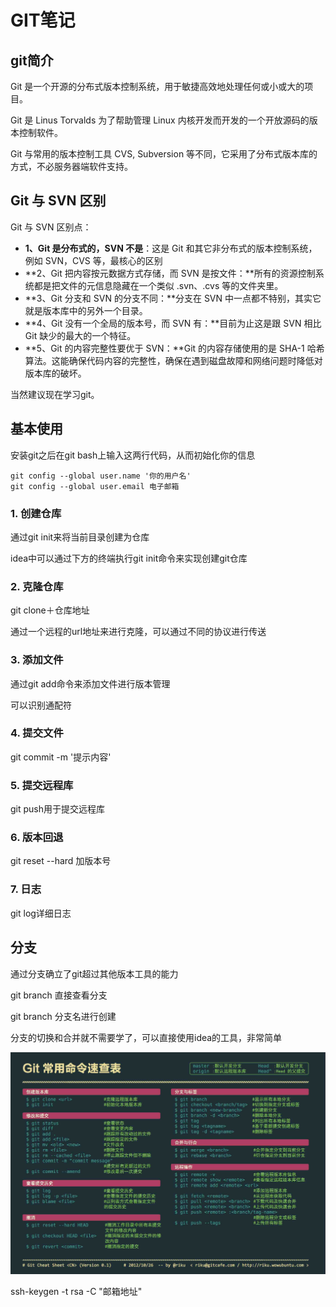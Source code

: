 # GIT笔记



## git简介



Git 是一个开源的分布式版本控制系统，用于敏捷高效地处理任何或小或大的项目。

Git 是 Linus Torvalds 为了帮助管理 Linux 内核开发而开发的一个开放源码的版本控制软件。

Git 与常用的版本控制工具 CVS, Subversion 等不同，它采用了分布式版本库的方式，不必服务器端软件支持。



## Git 与 SVN 区别

Git 与 SVN 区别点：

- **1、Git 是分布式的，SVN 不是**：这是 Git 和其它非分布式的版本控制系统，例如 SVN，CVS 等，最核心的区别
- **2、Git 把内容按元数据方式存储，而 SVN 是按文件：**所有的资源控制系统都是把文件的元信息隐藏在一个类似 .svn、.cvs 等的文件夹里。
- **3、Git 分支和 SVN 的分支不同：**分支在 SVN 中一点都不特别，其实它就是版本库中的另外一个目录。
- **4、Git 没有一个全局的版本号，而 SVN 有：**目前为止这是跟 SVN 相比 Git 缺少的最大的一个特征。
- **5、Git 的内容完整性要优于 SVN：**Git 的内容存储使用的是 SHA-1 哈希算法。这能确保代码内容的完整性，确保在遇到磁盘故障和网络问题时降低对版本库的破坏。

当然建议现在学习git。



## 基本使用

安装git之后在git bash上输入这两行代码，从而初始化你的信息

```git
git config --global user.name '你的用户名'
git config --global user.email 电子邮箱
```

### 1. 创建仓库

通过git init来将当前目录创建为仓库

idea中可以通过下方的终端执行git init命令来实现创建git仓库



### 2. 克隆仓库

git clone＋仓库地址

通过一个远程的url地址来进行克隆，可以通过不同的协议进行传送



### 3. 添加文件



通过git add命令来添加文件进行版本管理

可以识别通配符



### 4. 提交文件

git commit -m '提示内容'



### 5. 提交远程库

git push用于提交远程库

### 6. 版本回退

git reset --hard 加版本号

### 7. 日志

git log详细日志

## 分支

通过分支确立了git超过其他版本工具的能力

git branch 直接查看分支

git branch 分支名进行创建

分支的切换和合并就不需要学了，可以直接使用idea的工具，非常简单

![git常用命令](011500266295799.jpg)

ssh-keygen -t rsa -C "邮箱地址"
